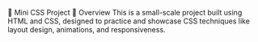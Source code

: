 🎨 Mini CSS Project
📌 Overview
This is a small-scale project built using HTML and CSS, designed to practice and showcase CSS techniques like layout design, animations, and responsiveness.

